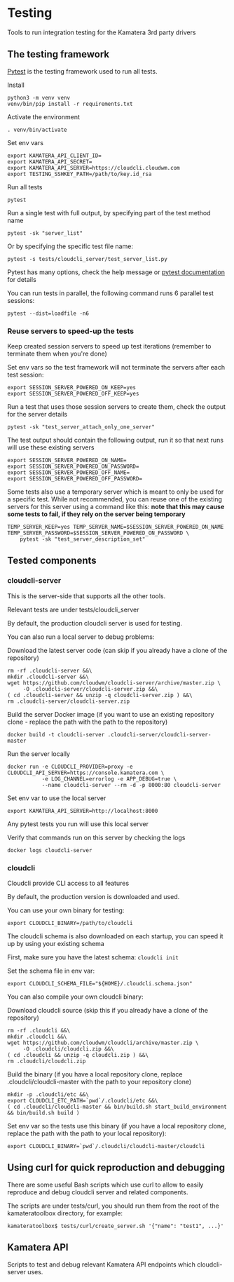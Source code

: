 # Testing

Tools to run integration testing for the Kamatera 3rd party drivers

## The testing framework

[Pytest](https://docs.pytest.org/en/latest/) is the testing framework used to run all tests.

Install

```
python3 -m venv venv
venv/bin/pip install -r requirements.txt
```

Activate the environment

```
. venv/bin/activate
```

Set env vars

```
export KAMATERA_API_CLIENT_ID=
export KAMATERA_API_SECRET=
export KAMATERA_API_SERVER=https://cloudcli.cloudwm.com
export TESTING_SSHKEY_PATH=/path/to/key.id_rsa
```

Run all tests

```
pytest
```

Run a single test with full output, by specifying part of the test method name

```
pytest -sk "server_list"
```

Or by specifying the specific test file name:

```
pytest -s tests/cloudcli_server/test_server_list.py
```

Pytest has many options, check the help message or [pytest documentation](https://docs.pytest.org/en/latest/) for details

You can run tests in parallel, the following command runs 6 parallel test sessions:

```
pytest --dist=loadfile -n6
```

### Reuse servers to speed-up the tests 

Keep created session servers to speed up test iterations (remember to terminate them when you're done)

Set env vars so the test framework will not terminate the servers after each test session:

```
export SESSION_SERVER_POWERED_ON_KEEP=yes
export SESSION_SERVER_POWERED_OFF_KEEP=yes
```

Run a test that uses those session servers to create them, check the output for the server details

```
pytest -sk "test_server_attach_only_one_server"
```

The test output should contain the following output, run it so that next runs will use these existing servers

```
export SESSION_SERVER_POWERED_ON_NAME=
export SESSION_SERVER_POWERED_ON_PASSWORD=
export SESSION_SERVER_POWERED_OFF_NAME=
export SESSION_SERVER_POWERED_OFF_PASSWORD=
```

Some tests also use a temporary server which is meant to only be used for a specific test.
While not recommended, you can reuse one of the existing servers for this server using a command like this:
**note that this may cause some tests to fail, if they rely on the server being temporary**

```
TEMP_SERVER_KEEP=yes TEMP_SERVER_NAME=$SESSION_SERVER_POWERED_ON_NAME TEMP_SERVER_PASSWORD=$SESSION_SERVER_POWERED_ON_PASSWORD \
    pytest -sk "test_server_description_set"
```

## Tested components

### cloudcli-server

This is the server-side that supports all the other tools.

Relevant tests are under tests/cloudcli_server

By default, the production cloudcli server is used for testing.

You can also run a local server to debug problems:

Download the latest server code (can skip if you already have a clone of the repository)

```
rm -rf .cloudcli-server &&\
mkdir .cloudcli-server &&\
wget https://github.com/cloudwm/cloudcli-server/archive/master.zip \
     -O .cloudcli-server/cloudcli-server.zip &&\
( cd .cloudcli-server && unzip -q cloudcli-server.zip ) &&\
rm .cloudcli-server/cloudcli-server.zip
```

Build the server Docker image (if you want to use an existing repository clone - replace the path with the path to the repository)

```
docker build -t cloudcli-server .cloudcli-server/cloudcli-server-master
```

Run the server locally

```
docker run -e CLOUDCLI_PROVIDER=proxy -e CLOUDCLI_API_SERVER=https://console.kamatera.com \
           -e LOG_CHANNEL=errorlog -e APP_DEBUG=true \
           --name cloudcli-server --rm -d -p 8000:80 cloudcli-server
```

Set env var to use the local server

```
export KAMATERA_API_SERVER=http://localhost:8000
```

Any pytest tests you run will use this local server

Verify that commands run on this server by checking the logs

```
docker logs cloudcli-server
```

### cloudcli

Cloudcli provide CLI access to all features

By default, the production version is downloaded and used.

You can use your own binary for testing:

```
export CLOUDCLI_BINARY=/path/to/cloudcli
```

The cloudcli schema is also downloaded on each startup, you can speed it up by using your existing schema

First, make sure you have the latest schema: `cloudcli init`

Set the schema file in env var:

```
export CLOUDCLI_SCHEMA_FILE="${HOME}/.cloudcli.schema.json"
```

You can also compile your own cloudcli binary:

Download cloudcli source (skip this if you already have a clone of the repository)

```
rm -rf .cloudcli &&\
mkdir .cloudcli &&\
wget https://github.com/cloudwm/cloudcli/archive/master.zip \
     -O .cloudcli/cloudcli.zip &&\
( cd .cloudcli && unzip -q cloudcli.zip ) &&\
rm .cloudcli/cloudcli.zip
```

Build the binary (if you have a local repository clone, replace .cloudcli/cloudcli-master with the path to your repository clone)

```
mkdir -p .cloudcli/etc &&\
export CLOUDCLI_ETC_PATH=`pwd`/.cloudcli/etc &&\
( cd .cloudcli/cloudcli-master && bin/build.sh start_build_environment && bin/build.sh build )
```

Set env var so the tests use this binary (if you have a local repository clone, replace the path with the path to your local repository):

```
export CLOUDCLI_BINARY=`pwd`/.cloudcli/cloudcli-master/cloudcli
```

## Using curl for quick reproduction and debugging

There are some useful Bash scripts which use curl to allow to easily reproduce and debug cloudcli server and related components.

The scripts are under tests/curl, you should run them from the root of the kamateratoolbox directory, for example:

```
kamateratoolbox$ tests/curl/create_server.sh '{"name": "test1", ...}'
```

## Kamatera API

Scripts to test and debug relevant Kamatera API endpoints which cloudcli-server uses.
